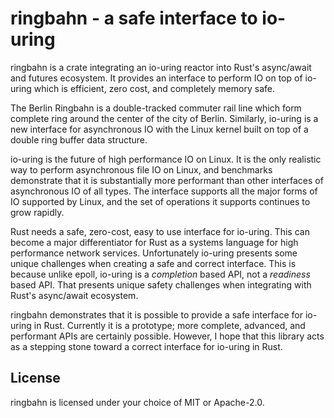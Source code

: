 # ringbahn - a safe interface to io-uring

ringbahn is a crate integrating an io-uring reactor into Rust's async/await and futures ecosystem.
It provides an interface to perform IO on top of io-uring which is efficient, zero cost, and
completely memory safe.

The Berlin Ringbahn is a double-tracked commuter rail line which form complete ring around the
center of the city of Berlin. Similarly, io-uring is a new interface for asynchronous IO with the
Linux kernel built on top of a double ring buffer data structure.

io-uring is the future of high performance IO on Linux. It is the only realistic way to perform
asynchronous file IO on Linux, and benchmarks demonstrate that it is substantially more performant
than other interfaces of asynchronous IO of all types. The interface supports all the major forms of
IO supported by Linux, and the set of operations it supports continues to grow rapidly.

Rust needs a safe, zero-cost, easy to use interface for io-uring. This can become a major
differentiator for Rust as a systems language for high performance network services. Unfortunately
io-uring presents some unique challenges when creating a safe and correct interface. This is because
unlike epoll, io-uring is a *completion* based API, not a *readiness* based API. That presents
unique safety challenges when integrating with Rust's async/await ecosystem.

ringbahn demonstrates that it is possible to provide a safe interface for io-uring in Rust.
Currently it is a prototype; more complete, advanced, and performant APIs are certainly possible.
However, I hope that this library acts as a stepping stone toward a correct interface for io-uring
in Rust.


## License

ringbahn is licensed under your choice of MIT or Apache-2.0.
